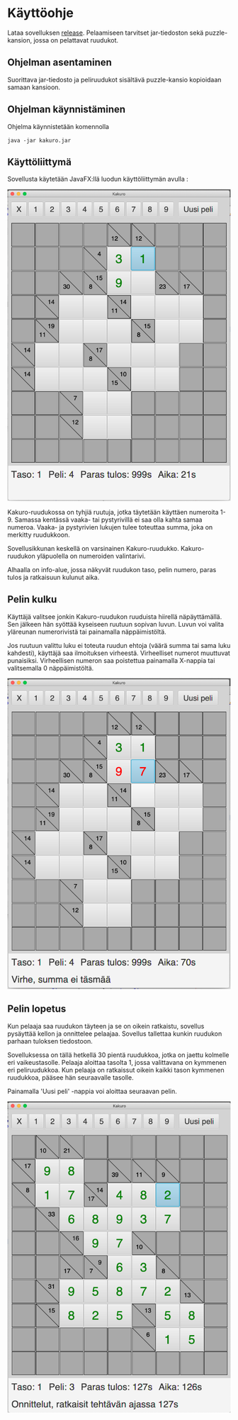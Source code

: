 # Käyttöohje

Lataa sovelluksen [release](https://github.com/lautanal/ot-harjoitustyo/releases/tag/loppupalautus).  Pelaamiseen tarvitset jar-tiedoston sekä puzzle-kansion, jossa on pelattavat ruudukot.


## Ohjelman asentaminen

Suorittava jar-tiedosto ja peliruudukot sisältävä puzzle-kansio kopioidaan samaan kansioon.


## Ohjelman käynnistäminen

Ohjelma käynnistetään komennolla 

```
java -jar kakuro.jar
```

## Käyttöliittymä

Sovellusta käytetään JavaFX:llä luodun käyttöliittymän avulla :


<img src="png/KakuroUi.png" width="750">


Kakuro-ruudukossa on tyhjiä ruutuja, jotka täytetään käyttäen numeroita 1-9.  Samassa kentässä vaaka- tai pystyrivillä ei saa olla kahta samaa numeroa. Vaaka- ja pystyrivien lukujen tulee toteuttaa summa, joka on merkitty ruudukkoon. 

Sovellusikkunan keskellä on varsinainen Kakuro-ruudukko.   Kakuro-ruudukon yläpuolella on numeroiden valintarivi.

Alhaalla on info-alue, jossa näkyvät ruudukon taso, pelin numero, paras tulos ja ratkaisuun kulunut aika.


## Pelin kulku

Käyttäjä valitsee jonkin Kakuro-ruudukon ruuduista hiirellä näpäyttämällä.   Sen jälkeen hän syöttää kyseiseen ruutuun sopivan luvun.  Luvun voi valita yläreunan numerorivistä tai painamalla näppäimistöltä.  

Jos ruutuun valittu luku ei toteuta ruudun ehtoja (väärä summa tai sama luku kahdesti), käyttäjä saa ilmoituksen virheestä.  Virheelliset numerot muuttuvat punaisiksi.  Virheellisen numeron saa poistettua painamalla X-nappia tai valitsemalla 0 näppäimistöltä.


<img src="png/KakuroUiError.png" width="750">


## Pelin lopetus

Kun pelaaja saa ruudukon täyteen ja se on oikein ratkaistu, sovellus pysäyttää kellon ja onnittelee pelaajaa.  Sovellus tallettaa kunkin ruudukon parhaan tuloksen tiedostoon.

Sovelluksessa on tällä hetkellä 30 pientä ruudukkoa, jotka on jaettu kolmelle eri vaikeustasolle.  Pelaaja aloittaa tasolta 1, jossa valittavana on kymmenen eri peliruudukkoa.  Kun pelaaja on ratkaissut oikein kaikki tason kymmenen ruudukkoa, pääsee hän seuraavalle tasolle.

Painamalla 'Uusi peli' -nappia voi aloittaa seuraavan pelin. 

<img src="png/KakuroUiCompleted.png" width="750">


